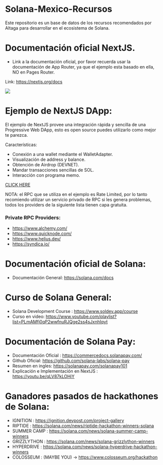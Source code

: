 # Solana-Mexico-Recursos
 Este repositorio es un base de datos de los recursos recomendados por Altaga para desarrollar en el ecosistema de Solana.

# Documentación oficial NextJS.

- Link a la documentación oficial, por favor recuerda usar la documentación de App Router, ya que el ejemplo esta basado en ella, NO en Pages Router.

Link: https://nextjs.org/docs

<img src="https://i.ibb.co/jkZrffQ/image.png">

# Ejemplo de NextJS DApp:

El ejemplo de NextJS provee una integración rápida y sencilla de una Progressive Web DApp, esto es open source puedes utilizarlo como mejor te parezca.

Características:

- Conexión a una wallet mediante el WalletAdapter.
- Visualización de address y balance.
- Obtención de Airdrop (DEVNET).
- Mandar transacciones sencillas de SOL.
- Interacción con programa memo.

[CLICK HERE](./nextjs-example/README.md)

NOTA: el RPC que se utiliza en el ejemplo es Rate Limited, por lo tanto recomiendo utilizar un servicio privado de RPC si les genera problemas, todos los providers de la siguiente lista tienen capa gratuita.

### Private RPC Providers:

- https://www.alchemy.com/
- https://www.quicknode.com/
- https://www.helius.dev/
- https://syndica.io/

# Documentación oficial de Solana:

- Documentación General: https://solana.com/docs

# Curso de Solana General:

- Solana Development Course : https://www.soldev.app/course
- Curso en video: https://www.youtube.com/playlist?list=PLmAMfj0qP2wwfnuRJQge2ss4sJxnhIqyt

# Documentación de Solana Pay:

- Documentación Oficial : https://commercedocs.solanapay.com/
- Github Oficial: https://github.com/solana-labs/solana-pay
- Resumen en ingles: https://solanapay.com/solanapay101
- Explicación e Implementación en NextJS : https://youtu.be/qLV87kLOHiY

# Ganadores pasados de hackathones de Solana:

- IGNITION : https://ignition.devpost.com/project-gallery
- RIPTIDE : https://solana.com/news/riptide-hackathon-winners-solana
- SUMMER CAMP : https://solana.com/news/solana-summer-camp-winners
- GRIZZLYTHON : https://solana.com/news/solana-grizzlython-winners
- HYPERDRIVE : https://solana.com/news/solana-hyperdrive-hackathon-winners
- COLOSSEUM : (MAYBE YOU) -> https://www.colosseum.org/hackathon